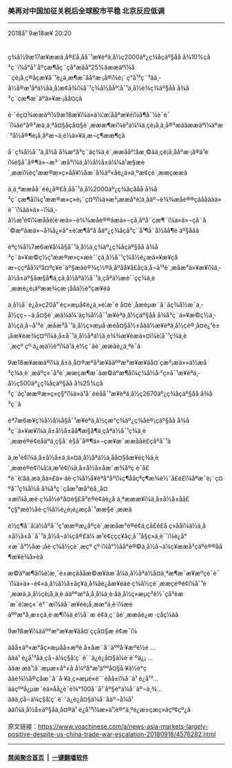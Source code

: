 ### 美再对中国加征关税后全球股市平稳 北京反应低调
------------------------

<div class="published">
 <span class="date" title="ä¸­å½æ¶é´">
  <time datetime="2018-09-18T20:20:33+08:00">
   2018å¹´9æ18æ¥ 20:20
  </time>
 </span>
</div>
<br/>
<div class="wsw">
 <p>
  ç¾å½9æ17æ¥ææä¸å®£å¸åå¯¹æ¥èªä¸­å½ç2000äº¿ç¾åçäº§åå å¾10%çå³ç¨ï¼å°å¹´åºçæ¶åç¨çå°æåå°25%ãææäºï¼å¨çè¡å¸ç®åçæ¥å¯¹è¿ä¸æ¶æ¯ååºæ·¡å®ï¼è¡¨ç°å¹³ç¨³ãä¸­å½å®æ¹åªä½åä¸å¦æ¢å¾ï¼å¯¹ç¾å½ååº¦å¯¹ä¸­å½è¾ç¾äº§åå å¾å³ç¨çæ¶æ¯äºä»¥æ·¡åå¤çã
 </p>
 <p>
  è·¯éç¤¾ææäºï¼9æ18æ¥ï¼ä»ä¼¦æ¦ååºæ¥éï¼å¶å¯¼è¯­è¯´ï¼âè°å®³æä¸ä¸ªå¤§åçå¤§è´¸æææ¶æï¼è²ä¼¼ä¸çè¡å¸ä¸å®³æãâææäºï¼äºæ´²å½å®¶è¡å¸åºæ¬ä¸é½ä»¥ä¸æ¬ç¶ææ¶çã
 </p>
 <p>
  å¨ç¾å½å¯¹ä¸­å½å å¾æ°å³ç¨ãç¾ä¸­è´¸ææååº¦åæ¸©ãä¸çè¡å¸ååºæ·¡å®ä¹éï¼è§å¯å®¶ä»¬æ³¨æå°ï¼ä¸­å½å½å±ä¼¼ä¹æ§æè´¸ææï¼èç¹ææ®æ»ç»åå¥½åæ¯å¾äº«åè¿ä»ä¸ºæ­¢çè´¸ææçææã
 </p>
 <p>
  ä¸ä¸ªææåå¨éé¿å®£å¸åå¯¹ä¸­å½2000äº¿ç¾åçååå å¾å³ç¨çæ¶åï¼ç¹ææ®æ»ç»è¡¨ç¤ºï¼ä»æ²¡ææå°è¦ä¸åäº¬è¾¾æåè®®çâååâãä»è¯´ï¼âä»ä»¬ï¼ä¸­å½æ¹é¢ï¼æååè¦è·æä»¬è¾¾æåè®®ãæä»¬çå¸åºå¨çæ¶¨ï¼ä»ä»¬çå¨å´©æºãæä»¬å¾å¿«å°±è¦æ¶å°å åäº¿ç¾åçå³ç¨å¹¶å¨å½åå¶é äº§åãâ
 </p>
 <p>
  èªç¾å½7æ6æ¥å¼å§å¯¹ä¸­å½ä¸ç¾äº¿ç¾åçäº§åå å¾å³ç¨ä»¥æ©ç½ç¹ææ®æ»ç»æè¯´çä¸­å½å¯¹ç¾å½é¿æä»¥æ¥çåæ¬ççªåå¼ºå¤ºç¥è¯äº§æãè®¾ç½®å¸åºåå¥å£åç­ä¸å¬å¹³è´¸æåæ³ä»¥æ¥ï¼ä¸­å½å±äº§åæ§å¶ä¸çä¸­å½åªä½å¯¹ä¸çåªä½æè¯´çç¾ä¸­è´¸ææè¿è¡äºææ¾çæ·¡ååä½è°çæ¥éã
 </p>
 <p>
  ä¸­å½å¨è¿å»ç20å¹´éç»æµå¢é¿ä¸»è¦æ¯é å¤è´¸åæèµæ¨å¨ãç¾å½æ¯ä¸­å½çç¬¬ä¸å¤§è´¸æä¼ä¼´ãç¾å½å¯¹æ¥èªä¸­å½çäº§åå å¾å³ç¨ä»¥æ©ç½ä¸­å½çä¸å¬å¹³è´¸æåæ³å¯¹ä¸­å½ç»æµå·æéå¤§å½±åãä½æ¥èªä¸­å½çè®¸å¤è¿¹è±¡åæ¥éæ¾ç¤ºï¼ä¸­å±å¯¹ä¸­å½åªä½ä¸è¾¾æ¥éæä»¤ï¼è¦å¯¹ç¾ä¸­è´¸æçº çº·ä¿æä½è°ï¼ä¹ä¸è½ç¨âè´¸ææâè¿ä¸ªè¯ã
 </p>
 <p>
  9æ18æ¥ææäºï¼ä¸­å±ä¸­å¤®æºå³æ¥ãäººæ°æ¥æ¥ãå¤´çæ²¡æä»»ä½æå³ç¾ä¸­è´¸æäºç«¯å³è´¸ææçæ¶æ¯ãæ©äºæ¶åï¼ç¾å½å·²ç»å¯¹æ¥èªä¸­å½ç500äº¿ç¾åçäº§åå å¾25%çå³ç¨ãç¹ææ®æ»ç»ç§°ï¼ä»ä¹å¨èèåå¯¹æ¥èªä¸­å½ç2670äº¿ç¾åçäº§åå å¾å³ç¨ã
 </p>
 <p>
  èª7æ6æ¥ç¾å½å¼å§å¯¹æ¥èªä¸­å½çæ°ç¾äº¿ç¾åè®¡çäº§åå å¾å³ç¨ä»¥æ¥ï¼ä¸­å±å½å±åå¶æ§å¶ä¸çåªä½å¯¹ç¾ä¸­è´¸ææé®é¢éåäºä¸ç§å¨è§å¯å®¶ä»¬çæ¥æ¯ææååè£çåºå¯¹ã
 </p>
 <p>
  ä¸æ¹é¢ï¼ä¸­å±å½å±ä¸ä»¤ä¸­å½åªä½ä¸åå¤§åæ¥éç¾ä¸­è´¸ææé®é¢ï¼å¦ä¸æ¹é¢ï¼ä¸­å±å½å±åæ¯æ¾åºç è¯å£°è¨è¦âä¸æä¸åä»£ä»·âè·ç¾å½å¥éªå°åºï¼ç¶ååçªç¶æ¾è½¯å£é£ï¼åªæ¯è¡¨ç¤ºå¯¹ç¾å½å å¾å³ç¨çåæ³æå°éå¸¸å¤±æï¼å¸æè·ç¾å½è°å¤è§£å³é®é¢ãè¿å ä¸ªæææ¥ï¼ä¸­å±å½å±åå£°ç§°æè½åè·ç¾å½è¿è¡é¿æçå¯¹ææ§è´¸ææã
 </p>
 <p>
  è½ç¶å¨å¦ä½åºå¯¹ç¹ææ®æ¿åºçè´¸ææåæ³é®é¢ä¸çå£é£å ç»ååï¼ä½ä¸­å±å½å±å¨å¯¹ä¸­å½å¬ä¼çå®£ä¼ æ¹é¢çç­ç¥åç¸å¯¹å§ç»ä¸è´¯ï¼è¿å°±æ¯å°½åæ·¡åè·ç¾å½çè´¸æçº çº·ï¼å°½åå°è®©ä¸­å½å¬ä¼ç¥ææå³çäºè®®åå¶æ¥é¾å»èã
 </p>
 <p>
  æ©äºæ¶åï¼é¦æ¸¯è±æçãååæ©æ¥ãæ´å¼ä¸­å½åªä½å¤ä¸ªæ¶æ¯æ¥æºçè¯è¯´ï¼ä»ä»¬è¢«ä¸­å½å½å±åç¥ä¸å¾âè¿åæ¥éâè·ç¾å½çè´¸ææçé®é¢ï¼å¯¹è´¸ææä¸ä¸­å½çè¡å¸ä¸è·ãäººæ°å¸å¸å¼ä¸è·åä¸­å½ç»æµç²è½¯çå³èæ´æ¯è¦æç«¯è°¨æï¼âå¨æ¥éè¡å¸ææ°ä¸è·ï¼æèäººæ°å¸æ±çä¸è·æ¶ï¼ä¸è½å¨æ é¢ä¸ç¨âè´¸ææâè¿æ ·çå­ç¼ãâ
 </p>
 <p>
  9æ18æ¥ï¼ãäººæ°æ¥æ¥ãå¤´ççå¤§æ é¢æ¯ï¼
 </p>
 <p>
  ââå±äº«æ°å­ç»æµåå±æºé å±åæ¨å¨äººå·¥æºè½é ...
  <br/>
  ââä¹ è¿å¹³åä¸çå¬ä¼ç§å­¦ç´ è´¨ä¿è¿å¤§ä¼è´è´ºä¿¡ ...
  <br/>
  ââæ æä¹¦å¨æµæ±å°±å å¼ºå°æ¹äººå¤§å·¥ä½è°ç 
  <br/>
  ââè¾½å®çåæ¨å¨å·¥ä¸ç»æµé«è´¨éåå±ï¼å¨ä¹ è¿å¹³...
  <br/>
  ââçºªå¿µæ¨éä»åå¿è¯è¾°100å¨å¹´åº§è°ä¼å¨äº¬ä¸¾...
  <br/>
  ââä¸çå¬ä¼ç§å­¦ç´ è´¨ä¿è¿å¤§ä¼å¨åäº¬å¼å¹
  <br/>
  ââï¼ä¸­å½å±äº§åä¸­å¤®ä¹ è¿å¹³ï¼æ»ä¹¦è®°ä¸ºé¿æ±çæç»âçº¢çº¿â
 </p>
</div>

原文链接：https://www.voachinese.com/a/news-asia-markets-largely-positive-despite-us-china-trade-war-escalation-20180918/4576282.html


------------------------
#### [禁闻聚合首页](https://github.com/gfw-breaker/banned-news/blob/master/README.md) &nbsp;|&nbsp;  [一键翻墙软件](https://github.com/gfw-breaker/nogfw/blob/master/README.md)